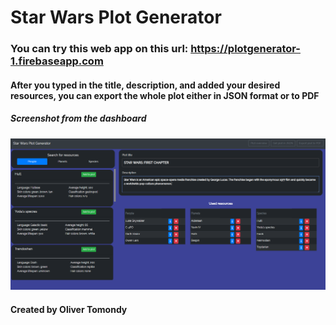 # Star Wars Plot Generator

### You can try this web app on this url: https://plotgenerator-1.firebaseapp.com
#### After you typed in the title, description, and added your desired resources, you can export the whole plot either in JSON format or to PDF
##### Screenshot from the dashboard
![GitHub Logo](/images/capture.png)
#### Created by Oliver Tomondy
